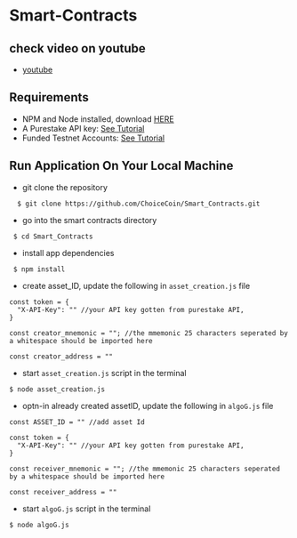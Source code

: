 # Smart-Contracts

## check video on youtube

- [youtube](https://www.youtube.com/watch?v=Q4UQeHZJuY0)

## Requirements
* NPM and Node installed, download [HERE](https://phoenixnap.com/kb/install-node-js-npm-on-windows)
* A Purestake API key: [See Tutorial](https://developer.algorand.org/tutorials/getting-started-purestake-api-service/)
* Funded Testnet Accounts: [See Tutorial](https://developer.algorand.org/tutorials/create-account-testnet-javascript/)

## Run Application On Your Local Machine

* git clone the repository

```
  $ git clone https://github.com/ChoiceCoin/Smart_Contracts.git
```
* go into the smart contracts directory

```
 $ cd Smart_Contracts
```
* install app dependencies
```
 $ npm install
```

* create asset_ID, update the following in `asset_creation.js` file

```
const token = {
  "X-API-Key": "" //your API key gotten from purestake API, 
}

const creator_mnemonic = ""; //the mmemonic 25 characters seperated by a whitespace should be imported here

const creator_address = "" 

```

* start `asset_creation.js` script in the terminal

```
$ node asset_creation.js
```

* optn-in already created assetID, update the following in `algoG.js` file

```
const ASSET_ID = "" //add asset Id 

const token = {
  "X-API-Key": "" //your API key gotten from purestake API, 
}

const receiver_mnemonic = ""; //the mmemonic 25 characters seperated by a whitespace should be imported here

const receiver_address = "" 

```
* start `algoG.js` script in the terminal

```
$ node algoG.js
```


